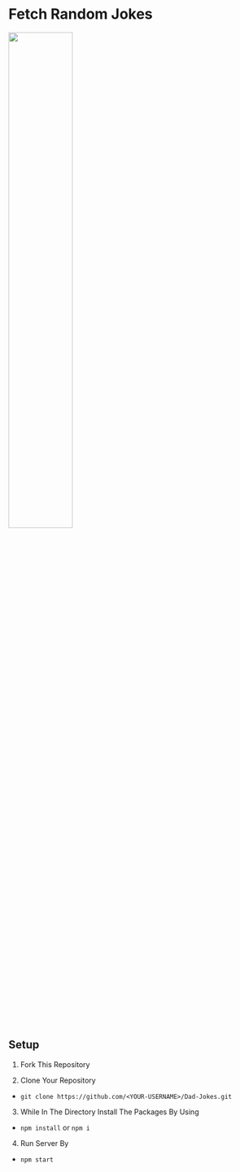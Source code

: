 # Fetch Random Jokes

<img src="https://user-images.githubusercontent.com/9924643/135705909-3a512699-12b4-489a-82c4-0e9d3c1dcfdc.gif" width="50%" />

## Setup

1. Fork This Repository

2. Clone Your Repository
  * `git clone https://github.com/<YOUR-USERNAME>/Dad-Jokes.git`

3. While In The Directory Install The Packages By Using
  * `npm install` or `npm i`

4. Run Server By
  * `npm start`
